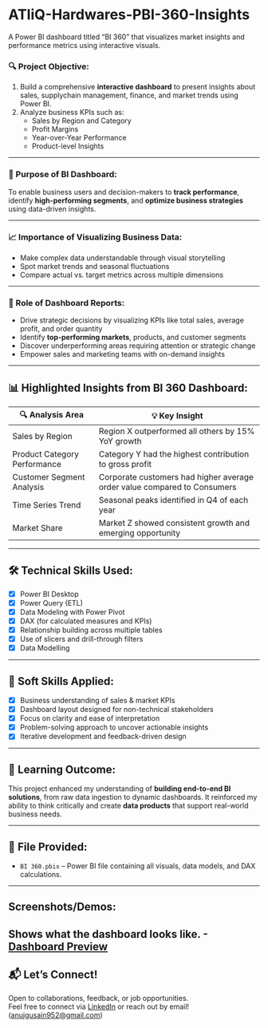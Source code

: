 # ATliQ-Hardwares-PBI-360-Insights
A Power BI dashboard titled “BI 360” that visualizes market insights and performance metrics using interactive visuals.

### 🔍 Project Objective:

1. Build a comprehensive **interactive dashboard** to present insights about sales, supplychain management, finance, and market trends using Power BI.  
2. Analyze business KPIs such as:
   - Sales by Region and Category  
   - Profit Margins  
   - Year-over-Year Performance  
   - Product-level Insights  

---

### 🎯 Purpose of BI Dashboard:

To enable business users and decision-makers to **track performance**, identify **high-performing segments**, and **optimize business strategies** using data-driven insights.

---

### 📈 Importance of Visualizing Business Data:

- Make complex data understandable through visual storytelling  
- Spot market trends and seasonal fluctuations  
- Compare actual vs. target metrics across multiple dimensions  

---

### 📌 Role of Dashboard Reports:

- Drive strategic decisions by visualizing KPIs like total sales, average profit, and order quantity  
- Identify **top-performing markets**, products, and customer segments  
- Discover underperforming areas requiring attention or strategic change  
- Empower sales and marketing teams with on-demand insights  

---

## 📊 Highlighted Insights from BI 360 Dashboard:

| 🔍 Analysis Area              | 💡 Key Insight |
|------------------------------|----------------|
| Sales by Region              | Region X outperformed all others by 15% YoY growth |
| Product Category Performance | Category Y had the highest contribution to gross profit |
| Customer Segment Analysis    | Corporate customers had higher average order value compared to Consumers |
| Time Series Trend            | Seasonal peaks identified in Q4 of each year |
| Market Share                 | Market Z showed consistent growth and emerging opportunity |

---

## 🛠 Technical Skills Used:

- [x] Power BI Desktop  
- [x] Power Query (ETL)  
- [x] Data Modeling with Power Pivot  
- [x] DAX (for calculated measures and KPIs)  
- [x] Relationship building across multiple tables  
- [x] Use of slicers and drill-through filters
- [x] Data Modelling  

---

## 🤝 Soft Skills Applied:

- [x] Business understanding of sales & market KPIs  
- [x] Dashboard layout designed for non-technical stakeholders  
- [x] Focus on clarity and ease of interpretation  
- [x] Problem-solving approach to uncover actionable insights  
- [x] Iterative development and feedback-driven design  

---

## 🧠 Learning Outcome:

This project enhanced my understanding of **building end-to-end BI solutions**, from raw data ingestion to dynamic dashboards. It reinforced my ability to think critically and create **data products** that support real-world business needs.

---

## 📁 File Provided:

- `BI 360.pbix` – Power BI file containing all visuals, data models, and DAX calculations.

---

## Screenshots/Demos:

Shows what the dashboard looks like. -[Dashboard Preview](https://github.com/AnujGusain/ATliQ-Hardwares-PBI-360-Insights/blob/main/Finance%20View%20BI%20Dashboard.png)
---

## 📬 Let’s Connect!

Open to collaborations, feedback, or job opportunities.  
Feel free to connect via [LinkedIn](https://www.linkedin.com/in/anujgusain/) or reach out by email!(anujgusain952@gmail.com)

